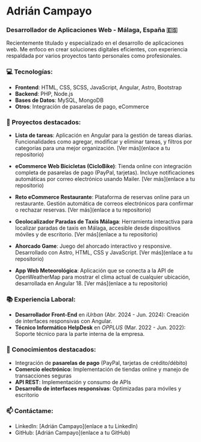 # Adrián Campayo
### Desarrollador de Aplicaciones Web - Málaga, España 🇪🇸

Recientemente titulado y especializado en el desarrollo de aplicaciones web. Me enfoco en crear soluciones digitales eficientes, con experiencia respaldada por varios proyectos tanto personales como profesionales.

### 💻 Tecnologías:
- **Frontend**: HTML, CSS, SCSS, JavaScript, Angular, Astro, Bootstrap
- **Backend**: PHP, Node.js
- **Bases de Datos**: MySQL, MongoDB
- **Otros**: Integración de pasarelas de pago, eCommerce

### 🚀 Proyectos destacados:
- **Lista de tareas**: Aplicación en Angular para la gestión de tareas diarias. Funcionalidades como agregar, modificar y eliminar tareas, y filtros por categorías para una mejor organización. [Ver más](enlace a tu repositorio)
  
- **eCommerce Web Bicicletas (CicloBike)**: Tienda online con integración completa de pasarelas de pago (PayPal, tarjetas). Incluye notificaciones automáticas por correo electrónico usando Mailer. [Ver más](enlace a tu repositorio)

- **Reto eCommerce Restaurante**: Plataforma de reservas online para un restaurante. Gestión automática de correos electrónicos para confirmar o rechazar reservas. [Ver más](enlace a tu repositorio)

- **Geolocalizador Paradas de Taxis Málaga**: Herramienta interactiva para localizar paradas de taxis en Málaga, accesible desde dispositivos móviles y de escritorio. [Ver más](enlace a tu repositorio)

- **Ahorcado Game**: Juego del ahorcado interactivo y responsive. Desarrollado con Astro, HTML, CSS y JavaScript. [Ver más](enlace a tu repositorio)

- **App Web Meteorológica**: Aplicación que se conecta a la API de OpenWeatherMap para mostrar el clima actual de cualquier ubicación, desarrollada en Angular 18. [Ver más](enlace a tu repositorio)

### 📚 Experiencia Laboral:
- **Desarrollador Front-End** en *iUrban* (Abr. 2024 - Jun. 2024): Creación de interfaces responsivas con Angular.
- **Técnico Informático HelpDesk** en *OPPLUS* (Mar. 2022 - Jun. 2022): Soporte técnico para la parte interna de la empresa.

### 🎯 Conocimientos destacados:
- Integración de **pasarelas de pago** (PayPal, tarjetas de crédito/débito)
- **Comercio electrónico**: Implementación de tiendas online y manejo de transacciones seguras
- **API REST**: Implementación y consumo de APIs
- **Desarrollo de interfaces responsivas**: Optimizadas para móviles y escritorio

### 📫 Contáctame:
- LinkedIn: [Adrián Campayo](enlace a tu LinkedIn)
- GitHub: [Adrián Campayo](enlace a tu GitHub)

